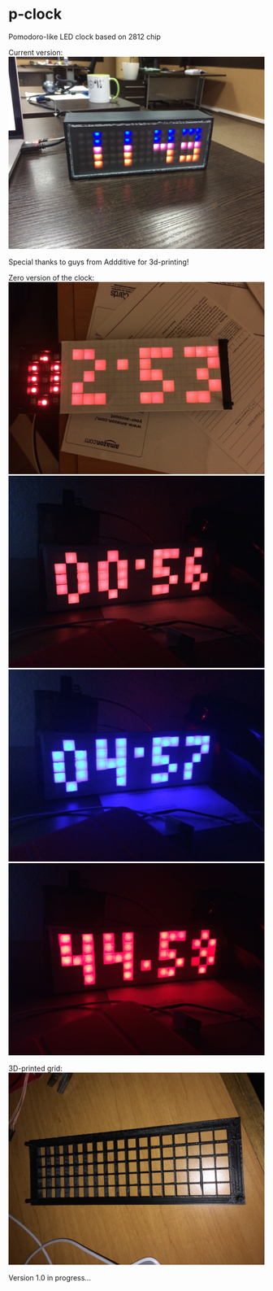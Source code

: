 # p-clock
Pomodoro-like LED clock based on 2812 chip

Current version:
![Image 0][img0]

Special thanks to guys from Addditive for 3d-printing!

Zero version of the clock:
![Image 1][img1]
![Image 2][img2]
![Image 3][img3]
![Image 4][img4]

3D-printed grid:
![Image 5][img5]

Version 1.0 in progress...

[img0]: https://raw.githubusercontent.com/limtbk/p-clock/master/images/IMG_4920.JPG "IMG0"
[img1]: https://raw.githubusercontent.com/limtbk/p-clock/master/images/IMG_1836.JPG "IMG1"
[img2]: https://raw.githubusercontent.com/limtbk/p-clock/master/images/IMG_1867.JPG "IMG2"
[img3]: https://raw.githubusercontent.com/limtbk/p-clock/master/images/IMG_1868.JPG "IMG3"
[img4]: https://raw.githubusercontent.com/limtbk/p-clock/master/images/IMG_1869.JPG "IMG4"
[img5]: https://raw.githubusercontent.com/limtbk/p-clock/master/images/IMG_1874.JPG "IMG5"
